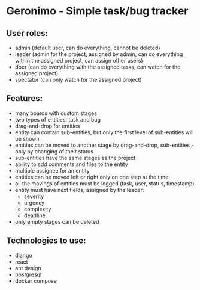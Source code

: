 # Geronimo - Simple task/bug tracker

## User roles:
- admin (default user, can do everything, cannot be deleted)
- leader (admin for the project, assigned by admin, can do everything within the assigned project, can assign other users)
- doer (can do everything with the assigned tasks, can watch for the assigned project)
- spectator (can only watch for the assigned project)

## Features:
- many boards with custom stages
- two types of entities: task and bug
- drag-and-drop for entities
- entity can contain sub-entities, but only the first level of sub-entities will be shown
- entities can be moved to another stage by drag-and-drop, sub-entities - only by changing of their status
- sub-entities have the same stages as the project
- ability to add comments and files to the entity
- multiple assignee for an entity
- entities can be moved left or right only on one step at the time
- all the movings of entities must be logged (task, user, status, timestamp)
- entity must have next fields, assigned by the leader:
    - severity
    - urgency
    - complexity
    - deadline 
- only empty stages can be deleted

## Technologies to use:
- django
- react
- ant design
- postgresql
- docker compose
